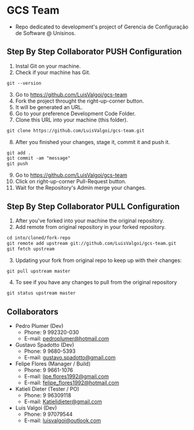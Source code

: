 # GCS Team
* Repo dedicated to development's project of Gerencia de Configuração de Software @ Unisinos.

## Step By Step Collaborator PUSH Configuration
1. Instal Git on your machine.
2. Check if your machine has Git.
```html
git --version
```
3. Go to https://github.com/LuisValgoi/gcs-team
4. Fork the project throught the right-up-corner button.
5. It will be generated an URL.
6. Go to your preference Development Code Folder.
7. Clone this URL into your machine (this folder).
```html
git clone https://github.com/LuisValgoi/gcs-team.git
```
8. After you finished your changes, stage it, commit it and push it.
```html
git add .
git commit -am "message"
git push
```
9. Go to https://github.com/LuisValgoi/gcs-team
10. Click on right-up-corner Pull-Request button.
11. Wait for the Repository's Admin merge your changes.

## Step By Step Collaborator PULL Configuration
1. After you've forked into your machine the original repository.
2. Add remote from original repository in your forked repository.
```html
cd into/cloned/fork-repo
git remote add upstream git://github.com/LuisValgoi/gcs-team.git
git fetch upstream
```
3. Updating your fork from original repo to keep up with their changes:
```html
git pull upstream master
```
4. To see if you have any changes to pull from the original repository
```html
git status upstream master
```

## Collaborators
* Pedro Plumer (Dev)
    * Phone: 9 992320-030 
    * E-mail: pedroplumer@hotmail.com
* Gustavo Spadotto (Dev)
    * Phone: 9 9680-5393  
    * E-mail: gustavo.spadotto@gmail.com
* Felipe Flores (Manager / Build)
    * Phone: 9 9661-1076 
    * E-mail: lipe.flores1992@gmail.com 
    * E-mail: felipe_flores1992@hotmail.com
* Katieli Dieter (Tester / PO) 
    * Phone: 9 96309118 
    * E-mail: Katielidieter@gmail.com
* Luis Valgoi (Dev) 
    * Phone: 9 97079544
    * E-mail: luisvalgoi@outlook.com